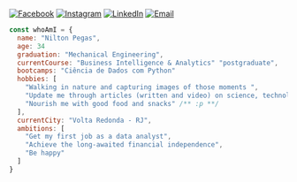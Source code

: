 [![Facebook](https://img.shields.io/badge/Facebook-%231877F2.svg?logo=Facebook&logoColor=white)](https://facebook.com/https://www.facebook.com/niltonpegass/)
[![Instagram](https://img.shields.io/badge/Instagram-%23E4405F.svg?logo=Instagram&logoColor=white)](https://instagram.com/niltonpegass)
[![LinkedIn](https://img.shields.io/badge/LinkedIn-%230077B5.svg?logo=linkedin&logoColor=white)](https://linkedin.com/in/https://www.linkedin.com/in/niltonpegass)
[![Email](https://img.shields.io/badge/gmail-%23E4405F.svg?logo=Gmail&logoColor=white)](mailto:niltonpegas@id.uff.br)<p></p>

```javascript
const whoAmI = {
  name: "Nilton Pegas",
  age: 34
  graduation: "Mechanical Engineering",
  currentCourse: "Business Intelligence & Analytics" "postgraduate",
  bootcamps: "Ciência de Dados com Python"
  hobbies: [
    "Walking in nature and capturing images of those moments ",
    "Update me through articles (written and video) on science, technology and politics",
    "Nourish me with good food and snacks" /** :p **/
  ],
  currentCity: "Volta Redonda - RJ",
  ambitions: [
    "Get my first job as a data analyst",
    "Achieve the long-awaited financial independence",
    "Be happy"
  ]
}
